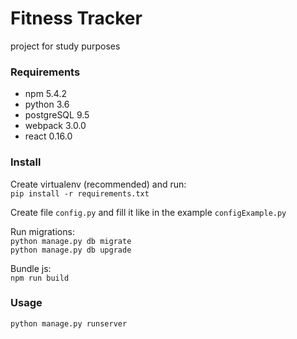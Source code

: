 # Fitness Tracker
project for study purposes

### Requirements
- npm 5.4.2
- python 3.6
- postgreSQL 9.5
- webpack 3.0.0
- react 0.16.0

### Install
Create virtualenv (recommended) and run:  
`pip install -r requirements.txt`

Create file `config.py` and fill it like in the example `configExample.py`

Run migrations:  
`python manage.py db migrate`  
`python manage.py db upgrade`

Bundle js:  
`npm run build`

### Usage 
`python manage.py runserver`
